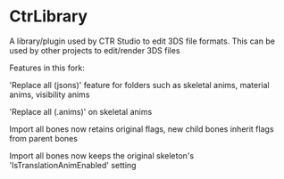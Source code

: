 # CtrLibrary
A library/plugin used by CTR Studio to edit 3DS file formats. This can be used by other projects to edit/render 3DS files 


Features in this fork:

'Replace all (jsons)' feature for folders such as skeletal anims, material anims, visibility anims

'Replace all (.anims)' on skeletal anims

Import all bones now retains original flags, new child bones inherit flags from parent bones

Import all bones now keeps the original skeleton's 'IsTranslationAnimEnabled' setting
